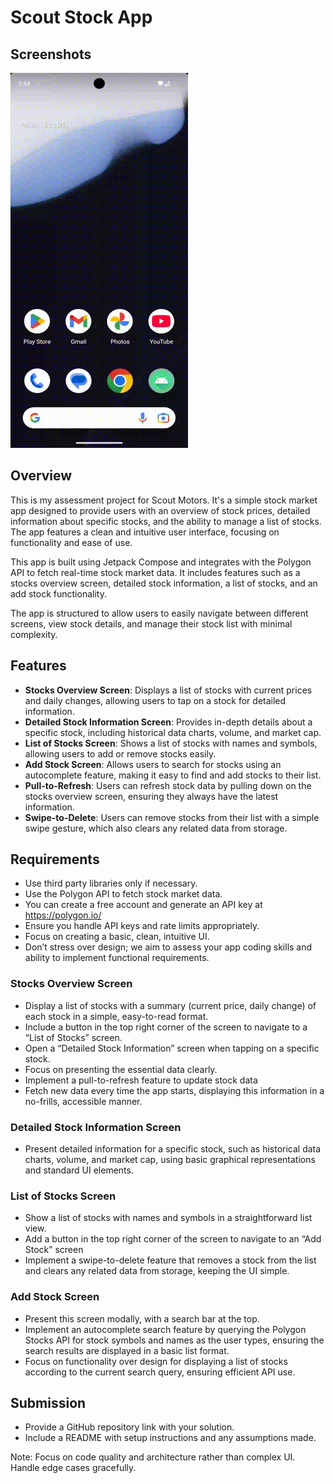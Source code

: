 # Scout Stock App

## Screenshots

<img src="ScoutStocks.gif" alt="Screenshot">

## Overview

This is my assessment project for Scout Motors. It's a simple stock market app designed to provide
users with an overview of stock prices, detailed information about specific stocks, and the ability
to manage a list of stocks. The app features a clean and intuitive user interface, focusing on
functionality and ease of use.

This app is built using Jetpack Compose and integrates with the Polygon API to fetch real-time stock
market data. It includes features such as a stocks overview screen, detailed stock information, a
list of stocks, and an add stock functionality.

The app is structured to allow users to easily navigate between different screens, view stock
details, and manage their stock list with minimal complexity.

## Features

* **Stocks Overview Screen**: Displays a list of stocks with current prices and daily changes,
  allowing users to tap on a stock for detailed information.
* **Detailed Stock Information Screen**: Provides in-depth details about a specific stock, including
  historical data charts, volume, and market cap.
* **List of Stocks Screen**: Shows a list of stocks with names and symbols, allowing users to add or
  remove stocks easily.
* **Add Stock Screen**: Allows users to search for stocks using an autocomplete feature, making it
  easy to find and add stocks to their list.
* **Pull-to-Refresh**: Users can refresh stock data by pulling down on the stocks overview screen,
  ensuring they always have the latest information.
* **Swipe-to-Delete**: Users can remove stocks from their list with a simple swipe gesture, which
  also clears any related data from storage.

## Requirements

* Use third party libraries only if necessary.
* Use the Polygon API to fetch stock market data.
* You can create a free account and generate an API key at https://polygon.io/
* Ensure you handle API keys and rate limits appropriately.
* Focus on creating a basic, clean, intuitive UI.
* Don’t stress over design; we aim to assess your app coding skills and ability to implement
  functional requirements.

### Stocks Overview Screen

* Display a list of stocks with a summary (current price, daily change) of each stock in a simple,
  easy-to-read format.
* Include a button in the top right corner of the screen to navigate to a “List of Stocks” screen.
* Open a “Detailed Stock Information” screen when tapping on a specific stock.
* Focus on presenting the essential data clearly.
* Implement a pull-to-refresh feature to update stock data
* Fetch new data every time the app starts, displaying this information in a no-frills, accessible
  manner.

### Detailed Stock Information Screen

* Present detailed information for a specific stock, such as historical data charts, volume, and
  market cap, using basic graphical representations and standard UI elements.

### List of Stocks Screen

* Show a list of stocks with names and symbols in a straightforward list view.
* Add a button in the top right corner of the screen to navigate to an “Add Stock” screen
* Implement a swipe-to-delete feature that removes a stock from the list and clears any related data
  from storage, keeping the UI simple.

### Add Stock Screen

* Present this screen modally, with a search bar at the top.
* Implement an autocomplete search feature by querying the Polygon Stocks API for stock symbols and
  names as the user types, ensuring the search results are displayed in a basic list format.
* Focus on functionality over design for displaying a list of stocks according to the current search
  query, ensuring efficient API use.

## Submission

* Provide a GitHub repository link with your solution.
* Include a README with setup instructions and any assumptions made.

Note: Focus on code quality and architecture rather than complex UI. Handle edge cases gracefully. 